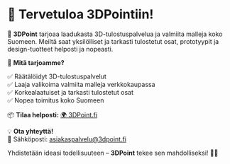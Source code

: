 # 👋 Tervetuloa 3DPointiin!  

🚀 **3DPoint** tarjoaa laadukasta 3D-tulostuspalvelua ja valmiita malleja koko Suomeen. Meiltä saat yksilölliset ja tarkasti tulostetut osat, prototyypit ja design-tuotteet helposti ja nopeasti.  

🔹 **Mitä tarjoamme?**   

✅ Räätälöidyt 3D-tulostuspalvelut  
✅ Laaja valikoima valmiita malleja verkkokaupassa  
✅ Korkealaatuiset ja tarkasti tulostetut osat  
✅ Nopea toimitus koko Suomeen  

📦 **Tilaa helposti:** [🌍 3DPoint.fi](https://3dpoint.fi)  

💡 **Ota yhteyttä!**  
📧 Sähköposti: [asiakaspalvelu@3dpoint.fi](mailto:asiakaspalvelu@3dpoint.fi)    

Yhdistetään ideasi todellisuuteen – **3DPoint** tekee sen mahdolliseksi! 🔧✨  
